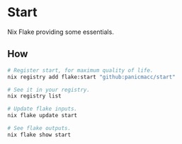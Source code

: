 # Start

Nix Flake providing some essentials.

## How

```bash
# Register start, for maximum quality of life.
nix registry add flake:start "github:panicmacc/start"

# See it in your registry.
nix registry list

# Update flake inputs.
nix flake update start

# See flake outputs.
nix flake show start
```

